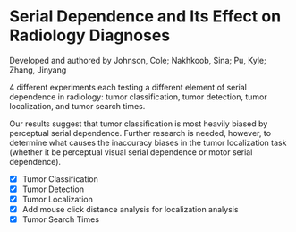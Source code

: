 # Serial Dependence and Its Effect on Radiology Diagnoses
Developed and authored by Johnson, Cole; Nakhkoob, Sina; Pu, Kyle; Zhang, Jinyang

4 different experiments each testing a different element of serial dependence in radiology: tumor classification, tumor detection, tumor localization, and tumor search times.

Our results suggest that tumor classification is most heavily biased by perceptual serial dependence. Further research is needed, however, to determine what causes the inaccuracy biases in the tumor localization task (whether it be perceptual visual serial dependence or motor serial dependence).

 - [x] Tumor Classification
 - [x] Tumor Detection
 - [x] Tumor Localization
 - [x] Add mouse click distance analysis for localization analysis
 - [x] Tumor Search Times
